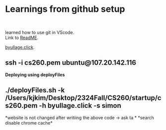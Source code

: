 <h1>Learnings from github setup </h1>
<br>

learned how to use git in VScode.
<br>
Link to [ReadME](https://github.com/Korea19800/startup/blob/main/README.md).

[byullage.click](http://107.20.142.116/).

<h2>ssh -i cs260.pem ubuntu@107.20.142.116</h2>

**Deploying using deployFiles**

<h2>./deployFiles.sh -k /Users/kjkim/Desktop/2324Fall/CS260/startup/cs260.pem -h byullage.click -s simon</h2>
*website is not changed after writiing the above code -> ask ta *
*search disable chrome cache*

